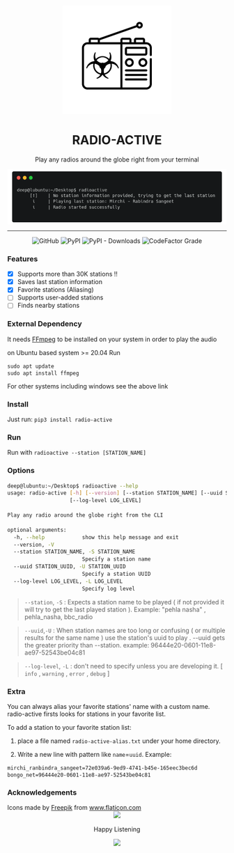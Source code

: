<div align=center>
<p align=center><img src=images/logo.png width=250px></p>
<h1 align=center> RADIO-ACTIVE </h1>
<p align=center> Play any radios around the globe right from your terminal </p>

<p align=center>
<img align=center src=images/banner.png >
<hr>
<img alt="GitHub" src="https://img.shields.io/github/license/deep5050/radio-active?style=for-the-badge">
<img alt="PyPI" src="https://img.shields.io/pypi/v/radio-active?style=for-the-badge">
<img alt="PyPI - Downloads" src="https://img.shields.io/pypi/dm/radio-active?style=for-the-badge">
<img alt="CodeFactor Grade" src="https://img.shields.io/codefactor/grade/github/deep5050/radio-active/main?style=for-the-badge">


</p>
</div>

### Features 

- [x] Supports more than 30K stations !!
- [x] Saves last station information 
- [x] Favorite stations (Aliasing)
- [ ] Supports user-added stations
- [ ] Finds nearby stations

### External Dependency 

It needs [FFmpeg](https://ffmpeg.org/download.html) to be installed on your system in order to play the audio

on Ubuntu based system >= 20.04 Run

``` 
sudo apt update
sudo apt install ffmpeg
```

For other systems including windows see the above link

### Install
Just run: `pip3 install radio-active`

### Run

Run with `radioactive --station [STATION_NAME]`

### Options

``` bash
deep@lubuntu:~/Desktop$ radioactive --help
usage: radio-active [-h] [--version] [--station STATION_NAME] [--uuid STATION_UUID]
                    [--log-level LOG_LEVEL]

Play any radio around the globe right from the CLI

optional arguments:
  -h, --help            show this help message and exit
  --version, -V
  --station STATION_NAME, -S STATION_NAME
                        Specify a station name
  --uuid STATION_UUID, -U STATION_UUID
                        Specify a station UUID
  --log-level LOG_LEVEL, -L LOG_LEVEL
                        Specify log level

```

> `--station`, `-S` : Expects a station name to be played ( if not provided it will try to get the last played station ). Example: "pehla nasha" , pehla_nasha, bbc_radio 

> `--uuid`,`-U` : When station names are too long or confusing ( or multiple results for the same name )  use the station's uuid to play . --uuid gets the greater priority than --station. example: 96444e20-0601-11e8-ae97-52543be04c81

> `--log-level`, `-L` : don't need to specify unless you are developing it. [ `info` , `warning` , `error` , `debug` ]

### Extra

You  can always alias your favorite stations' name with a custom name. radio-active firsts looks for stations in your favorite list.

To add a station to your favorite station list:

1. place a file named `radio-active-alias.txt` under your home directory.

2. Write a new line with pattern like `name`=`uuid`. Example:
 ```
 mirchi_ranbindra_sangeet=72e039a6-9ed9-4741-b45e-165eec3bec6d
 bongo_net=96444e20-0601-11e8-ae97-52543be04c81
 ````
### Acknowledgements

<div>Icons made by <a href="https://www.freepik.com" title="Freepik">Freepik</a> from <a href="https://www.flaticon.com/" title="Flaticon">www.flaticon.com</a></div>

<div align=center>
<img src=images/footer.png>
<p align=center> Happy Listening </p>
<img src=https://forthebadge.com/images/badges/built-with-love.svg>
</div>
